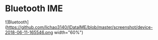 # Bluetooth IME
![Bluetooth](https://github.com/lichao3140/IDataIME/blob/master/screenshot/device-2018-06-11-165546.png width="60%")